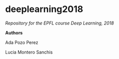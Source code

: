 # deeplearning2018

*Repository for the EPFL course Deep Learning, 2018*

**Authors**

Ada Pozo Perez

Lucia Montero Sanchis
